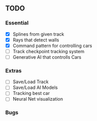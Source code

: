## TODO

### Essential
- [x] Splines from given track
- [x] Rays that detect walls
- [x] Command pattern for controlling cars
- [ ] Track checkpoint tracking system
- [ ] Generative AI that controlls Cars

### Extras
- [ ] Save/Load Track
- [ ] Save/Load AI Models
- [ ] Tracking best car
- [ ] Neural Net visualization

### Bugs
